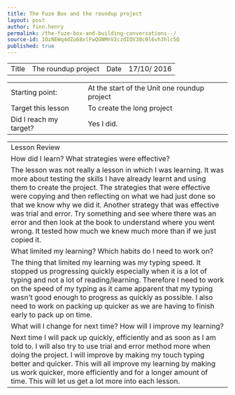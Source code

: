 ```yaml
---
title: The Fuze Box and the roundup project  
layout: post
author: finn.henry
permalink: /the-fuze-box-and-building-conversations--/
source-id: 1OzNEWq4dZu68xlFwQGNMnV2czdIQV30c0l6vh3hlc5Q
published: true
---
```

<table>
  <tr>
    <td>Title</td>
    <td>The roundup project</td>
    <td>Date</td>
    <td>17/10/ 2016</td>
  </tr>
</table>


<table>
  <tr>
    <td>Starting point:</td>
    <td>At the start of the Unit one roundup project</td>
  </tr>
  <tr>
    <td>Target this lesson</td>
    <td>To create the long project</td>
  </tr>
  <tr>
    <td>Did I reach my target? </td>
    <td>Yes I did.</td>
  </tr>
</table>


<table>
  <tr>
    <td>Lesson Review</td>
  </tr>
  <tr>
    <td>How did I learn? What strategies were effective? </td>
  </tr>
  <tr>
    <td>The lesson was not really a lesson in which I was learning. It was more about testing the skills I have already learnt and using them to create the project. The strategies that were effective were copying and then reflecting on what we had just done so that we know why we did it. Another strategy that was effective was trial and error. Try something and see where there was an error and then look at the book to understand where you went wrong. It tested how much we knew much more than if we just copied it.</td>
  </tr>
  <tr>
    <td>What limited my learning? Which habits do I need to work on? </td>
  </tr>
  <tr>
    <td>The thing that limited my learning was my typing speed. It stopped us progressing quickly especially when it is a lot of typing and not a lot of reading/learning. Therefore I need to work on the speed of my typing as it came apparent that my typing wasn't good enough to progress as quickly as possible. I also need to work on packing up quicker as we are having to finish early to pack up on time. </td>
  </tr>
  <tr>
    <td>What will I change for next time? How will I improve my learning?</td>
  </tr>
  <tr>
    <td>Next time I will pack up quickly, efficiently and as soon as I am told to. I will also try to use trial and error method more when doing the project. I will improve by making my touch typing better and quicker. This will all improve my learning by making us work quicker, more efficiently and for a longer amount of time. This will let us get a lot more into each lesson.</td>
  </tr>
</table>


